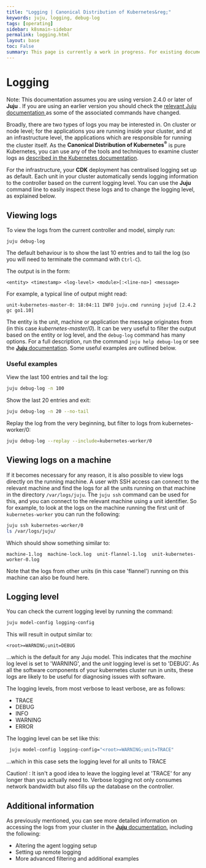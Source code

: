 ```yaml
---
title: "Logging | Canonical Distribution of Kubernetes&reg;"
keywords: juju, logging, debug-log
tags: [operating]
sidebar: k8smain-sidebar
permalink: logging.html
layout: base
toc: False
summary: This page is currently a work in progress. For existing documentation, please visit <a href="https://kubernetes.io/docs/getting-started-guides/ubuntu/"> https://kubernetes.io/docs/getting-started-guides/ubuntu/ </a>
---
```


# Logging

<div class="p-notification--information">
  <p class="p-notification__response">
    <span class="p-notification__status">Note:</span>
This documentation assumes you are using version 2.4.0 or later of
<strong>Juju</strong> . If you are using an earlier version you should
check the  <a href="https://docs.jujucharms.com/stable/en/troubleshooting-logs">
 relevant <emphasis>Juju</emphasis> documentation </a> as some of the associated
 commands have changed.
  </p>
</div>

Broadly, there are two types of logs you may be interested in. On cluster or
node level; for the applications you are running inside your cluster, and at an
infrastructure level, the applications which are responsible for running the
cluster itself. As the **Canonical Distribution of Kubernetes<sup>&reg;</sup>**
is pure Kubernetes, you can use any of the tools and techniques  to examine cluster
logs as [described in the Kubernetes documentation][k8-logs].

For the infrastructure, your **CDK** deployment has centralised logging set up
as default. Each unit in your cluster automatically sends logging information
to the controller based on the current logging level.  You can use the **Juju**
command line to easily inspect these logs and to change the logging level, as
explained below.

## Viewing logs

To view the logs from the current controller and model, simply run:

```
juju debug-log
```

The default behaviour is to show the last 10 entries and to tail the log (so
you will need to terminate the command with `Ctrl-C`).

The output is in the form:

`<entity> <timestamp> <log-level> <module>[:<line-no>] <message>`

For example, a typical line of output might read:

```
unit-kubernetes-master-0: 18:04:11 INFO juju.cmd running jujud [2.4.2 gc go1.10]
```

The entity is the unit, machine or application the message originates from (in
this case _kubernetes-master/0_). It can be very useful to filter the output
based on the entity or log level, and the `debug-log` command has many options.
For a full description, run the command `juju help debug-log` or see the
[**Juju** documentation][juju-logging]. Some useful examples are outlined below.

### Useful examples

View the last 100 entries and tail the log:

```bash
juju debug-log -n 100
```

Show the last 20 entries and exit:

```bash
juju debug-log -n 20 --no-tail
```

Replay the log from the very beginning, but filter to logs from kubernetes-worker/0:

```bash
juju debug-log --replay --include=kubernetes-worker/0
```


## Viewing logs on a machine

If it becomes necessary for any reason, it is also possible to view logs
directly on the running machine. A user with SSH access can connect to the
relevant machine and find the logs for all the units running on that machine in
the directory `/var/logs/juju`.  The `juju ssh` command can be used for this,
and you can connect to the relevant machine using a unit identifier. So for
example, to look at the logs on the machine running the first unit of
`kubernetes-worker` you can run the following:

```bash
juju ssh kubernetes-worker/0
ls /var/logs/juju/
```
Which should show something similar to:

```
machine-1.log  machine-lock.log  unit-flannel-1.log  unit-kubernetes-worker-0.log
```

Note that the logs from other units (in this case 'flannel') running on this
machine can also be found here.

## Logging level

You can check the current logging level by running the command:

```bash
juju model-config logging-config
```
This will result in output similar to:

```no-highlight
<root>=WARNING;unit=DEBUG
```
...which is the default for any Juju model. This indicates that the _machine_ log level is set to 'WARNING', and the _unit_ logging level is set to 'DEBUG'.  As all the software components of your kubernetes cluster run in units, these logs are likely to be useful for diagnosing issues with software.

The logging levels, from most verbose to least verbose, are as follows:

 * TRACE
 * DEBUG
 * INFO
 * WARNING
 * ERROR

 The logging level can be set like this:

```bash
 juju model-config logging-config="<root>=WARNING;unit=TRACE"
```
...which in this case sets the logging level for all units to TRACE

<div class="p-notification--warning">
  <p class="p-notification__response">
    <span class="p-notification__status">Caution! :</span>
It isn't a good idea to leave the logging level at 'TRACE' for any
longer than you actually need to. Verbose logging not only consumes network
bandwidth but also fills up the database on the controller.
  </p>
</div>

## Additional information

As previously mentioned, you can see more detailed information on accessing the logs from your cluster in the [**Juju** documentation][juju-logging], including the following:

 - Altering the agent logging setup
 - Setting up remote logging
 - More advanced filtering and additional examples

<!--LINKS -->
[juju-logging]: https://docs.jujucharms.com/stable/en/troubleshooting-logs
[k8-logs]: https://kubernetes.io/docs/concepts/cluster-administration/logging/
